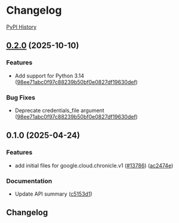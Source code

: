 # Changelog

[PyPI History][1]

[1]: https://pypi.org/project/google-cloud-chronicle/#history

## [0.2.0](https://github.com/googleapis/google-cloud-python/compare/google-cloud-chronicle-v0.1.0...google-cloud-chronicle-v0.2.0) (2025-10-10)


### Features

* Add support for Python 3.14  ([98ee71abc0f97c88239b50bf0e0827df19630def](https://github.com/googleapis/google-cloud-python/commit/98ee71abc0f97c88239b50bf0e0827df19630def))


### Bug Fixes

* Deprecate credentials_file argument  ([98ee71abc0f97c88239b50bf0e0827df19630def](https://github.com/googleapis/google-cloud-python/commit/98ee71abc0f97c88239b50bf0e0827df19630def))

## 0.1.0 (2025-04-24)


### Features

* add initial files for google.cloud.chronicle.v1 ([#13786](https://github.com/googleapis/google-cloud-python/issues/13786)) ([ac2474e](https://github.com/googleapis/google-cloud-python/commit/ac2474ea6ebaecd9d238ff73456eaff13aa24923))


### Documentation

* Update API summary ([c5153d1](https://github.com/googleapis/google-cloud-python/commit/c5153d1de58f54ae4199b88d69c6e0e39a528d5a))

## Changelog
